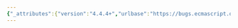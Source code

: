 ```yaml
---
{"_attributes":{"version":"4.4.4+","urlbase":"https://bugs.ecmascript.org/","maintainer":"dherman@mozilla.com"},"bug":{"bug_id":237,"creation_ts":"2011-12-19 15:50:00 -0800","short_desc":"list/List editorial consistency","delta_ts":"2011-12-19 15:50:00 -0800","product":"ECMA-262, Editions 5 and 5.1","component":"editorial issues","version":"other","rep_platform":"All","op_sys":"All","bug_status":"CONFIRMED","priority":"Normal","bug_severity":"enhancement","everconfirmed":true,"reporter":{"uid":"kennyluck","name":"Kang-Hao (Kenny) Lu"},"assigned_to":{"uid":"allen","name":"Allen Wirfs-Brock"},"long_desc":{"commentid":524,"comment_count":0,"who":{"uid":"kennyluck","name":"Kang-Hao (Kenny) Lu"},"bug_when":"2011-12-19 15:50:00 -0800","thetext":"The spec sometimes uses \"internal list\" and sometimes uses \"internal List\". Are they different in any significant way? A measurable consequence of this is that \"list\"s don't get cross-linked to the Link, a specification type, in the annotated spec on GitHub. Both of them even occur in the same section. [1]\n\nOr are they different? If that's the case, I guess the definition of \"List\" is sort of unclear though I am sure.\n\nWhy does the spec have \"List\" at the first place? It seems to be too frequently used. If the idea is to tag certain internal variables as related to argument list then I guess it would be better if it's not used in unrelated context.\n\n[1] http://es5.github.com/#x15.2.3.7"}}}
---
```

